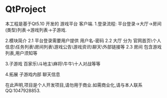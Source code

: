 # QtProject
本工程是基于Qt5.10 开发的 游戏平台 客户端.
1.登录流程:
平台登录->大厅->房间(类型)列表->游戏列表->子游戏.

2.模块简介
2.1 平台登录需要用户提供 用户名-密码
2.2 大厅 分为 官网首页\个人信息\任务列表\房间列表\游戏公告\游戏资讯\聊天\外部链接等
2.3 房间 包含游戏列表,用户须知等

3.子游戏
百家乐\斗地主\麻将\牛牛\十人对战等等

4.拓展
子游戏内部 聊天信息 

在此声明,项目是个人开发项目,请勿用于商业.如需商业化,请与本人联系QQ:1047928853.
